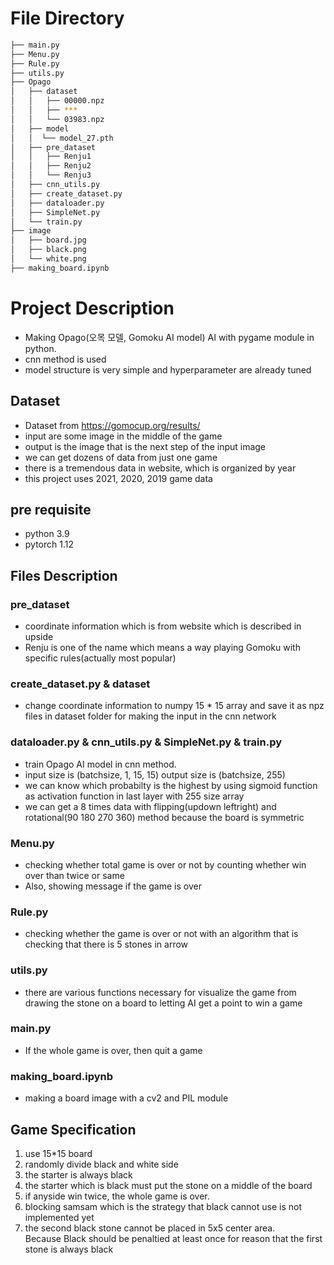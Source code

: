 # File Directory
```bash
├── main.py
├── Menu.py
├── Rule.py
├── utils.py
├── Opago
│   ├── dataset
│   │   ├── 00000.npz
│   │   ├── ***
│   │   └── 03983.npz
│   ├── model
│   │  └── model_27.pth
│   ├── pre_dataset
│   │   ├── Renju1
│   │   ├── Renju2
│   │   └── Renju3
│   ├── cnn_utils.py
│   ├── create_dataset.py
│   ├── dataloader.py
│   ├── SimpleNet.py
│   └── train.py
├── image
│   ├── board.jpg
│   ├── black.png
│   └── white.png
├── making_board.ipynb
``` 
# Project Description
- Making Opago(오목 모델, Gomoku AI model) AI with pygame module in python.   
- cnn method is used
- model structure is very simple and hyperparameter are already tuned 
## Dataset
- Dataset from https://gomocup.org/results/
- input are some image in the middle of the game
- output is the image that is the next step of the input image
- we can get dozens of data from just one game
- there is a tremendous data in website, which is organized by year
- this project uses 2021, 2020, 2019 game data

## pre requisite
- python 3.9 
- pytorch 1.12 

## Files Description
### pre_dataset
+ coordinate information which is from website which is described in upside
+ Renju is one of the name which means a way playing Gomoku with specific rules(actually most popular)
### create_dataset.py & dataset
+ change coordinate information to numpy 15 * 15 array and save it as npz files in dataset folder for making the input in the cnn network
### dataloader.py & cnn_utils.py & SimpleNet.py & train.py
- train Opago AI model in cnn method.
- input size is (batchsize, 1, 15, 15) output size is (batchsize, 255) 
- we can know which probabilty is the highest by using sigmoid function as activation function in last layer with 255 size array
- we can get a 8 times data with flipping(updown leftright) and rotational(90 180 270 360) method because the board is symmetric
### Menu.py
- checking  whether total game is over or not by counting whether win over than twice or same
- Also, showing message if the game is over
### Rule.py
- checking  whether the game is over or not with an algorithm that is checking that there is 5 stones in arrow
### utils.py
- there are various functions necessary for visualize the game from drawing the stone on a board to letting AI get a point to win a game
### main.py 
- If the whole game is over, then quit a game
### making_board.ipynb
- making a board image with a cv2 and PIL module

## Game Specification
1. use 15*15 board
2. randomly divide black and white side
3. the starter is always black
4. the starter which is black must put the stone on a middle of the board
5. if anyside win twice, the whole game is over.
6. blocking samsam which is the strategy that black cannot use is not implemented yet
7. the second black stone cannot be placed in 5x5 center area.    
Because Black should be penaltied at least once for reason that the first stone is always black

